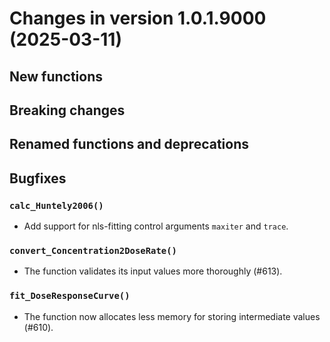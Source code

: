<!-- NEWS.md was auto-generated by NEWS.Rmd. Please DO NOT edit by hand!-->

# Changes in version 1.0.1.9000 (2025-03-11)

## New functions

## Breaking changes

## Renamed functions and deprecations

## Bugfixes

### `calc_Huntely2006()`

- Add support for nls-fitting control arguments `maxiter` and `trace`.

### `convert_Concentration2DoseRate()`

- The function validates its input values more thoroughly (#613).

### `fit_DoseResponseCurve()`

- The function now allocates less memory for storing intermediate values
  (#610).
